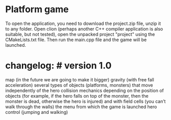 # Platform game

To open the application, you need to download the project.zip file, unzip it to any folder.
Open clion (perhaps another C++ compiler application is also suitable, but not tested), open the unpacked project "project" using the CMakeLists.txt file.
Then run the main.cpp file and the game will be launched.


# changelog: # version 1.0
map (in the future we are going to make it bigger)
gravity (with free fall acceleration)
several types of objects (platforms, monsters) that move independently of the hero
collision mechanics depending on the position of objects (for example, if the hero falls on top of the monster, then the monster is dead, otherwise the hero is injured)
and with field cells (you can’t walk through the walls)
the menu from which the game is launched
hero control (jumping and walking)
